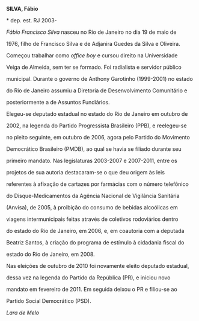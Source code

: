 **SILVA, Fábio**



\* dep. est. RJ 2003-



*Fábio Francisco Silva* nasceu no Rio de Janeiro no dia 19 de maio de

1976, filho de Francisco Silva e de Adjanira Guedes da Silva e Oliveira.



Começou trabalhar como *office boy* e cursou direito na Universidade

Veiga de Almeida, sem ter se formado. Foi radialista e servidor público

municipal. Durante o governo de Anthony Garotinho (1999-2001) no estado

do Rio de Janeiro assumiu a Diretoria de Desenvolvimento Comunitário e

posteriormente a de Assuntos Fundiários.



Elegeu-se deputado estadual no estado do Rio de Janeiro em outubro de

2002, na legenda do Partido Progressista Brasileiro (PPB), e reelegeu-se

no pleito seguinte, em outubro de 2006, agora pelo Partido do Movimento

Democrático Brasileiro (PMDB), ao qual se havia se filiado durante seu

primeiro mandato. Nas legislaturas 2003-2007 e 2007-2011, entre os

projetos de sua autoria destacaram-se o que deu origem às leis

referentes à afixação de cartazes por farmácias com o número telefônico

do Disque-Medicamentos da Agência Nacional de Vigilância Sanitária

(Anvisa), de 2005, à proibição do consumo de bebidas alcoólicas em

viagens intermunicipais feitas através de coletivos rodoviários dentro

do estado do Rio de Janeiro, em 2006, e, em coautoria com a deputada

Beatriz Santos, à criação do programa de estímulo à cidadania fiscal do

estado do Rio de Janeiro, em 2008.



Nas eleições de outubro de 2010 foi novamente eleito deputado estadual,

dessa vez na legenda do Partido da República (PR), e iniciou novo

mandato em fevereiro de 2011. Em seguida deixou o PR e filiou-se ao

Partido Social Democrático (PSD).



*Lara de Melo*




